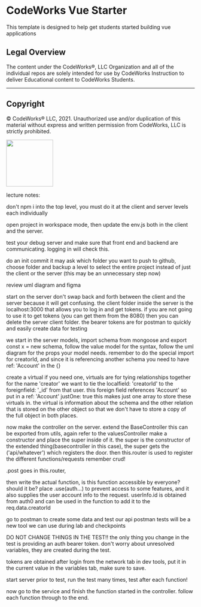 CodeWorks Vue Starter
=====================
This template is designed to help get students started building vue applications

## Legal Overview

The content under the CodeWorks®, LLC Organization and all of the individual repos are solely intended for use by CodeWorks Instruction to deliver Educational content to CodeWorks Students.

---

## Copyright

© CodeWorks® LLC, 2021. Unauthorized use and/or duplication of this material without express and written permission from CodeWorks, LLC is strictly prohibited.


<img src="https://bcw.blob.core.windows.net/public/img/7815839041305055" width="125">

lecture notes:

don't npm i into the top level, you must do it at the client and server levels each individually

open project in workspace mode, then update the env.js both in the client and the server.

test your debug server and make sure that front end and backend are communicating. logging in will check this.

do an init commit it may ask which folder you want to push to github, choose folder and backup a level to select the entire project instead of just the client or the server (this may be an unnecessary step now)

review uml diagram and figma

start on the server don't swap back and forth between the client and the server because it will get confusing. the client folder inside the server is the localhost:3000 that allows you to log in and get tokens. if you are not going to use it to get tokens (you can get them from the 8080) then you can delete the server client folder. the bearer tokens are for postman to quickly and easily create data for testing

we start in the server models, import schema from mongoose and export const x = new schema, follow the value model for the syntax, follow the uml diagram for the props your model needs. remember to do the special import for creatorId, and since it is referencing another schema you need to have ref: 'Account' in the {}

create a virtual if you need one, virtuals are for tying relationships together for the name 'creator' we want to tie the localfield: 'creatorId' to the foreignfield: '_id' from that user. this foreign field references 'Account' so put in a ref: 'Account' justOne: true this makes just one array to store these virtuals in. the virtual is information about the schema and the other relation that is stored on the other object so that we don't have to store a copy of the full object in both places. 

now make the controller on the server. extend the BaseController this can be exported from utils, again refer to the valuesController make a constructor and place the super inside of it. the super is the constructor of the extended thing(basecontroller in this case), the super gets the ('api/whatever') which registers the door. then this.router is used to register the different functions/requests remember crud! 

.post goes in this.router,

then write the actual function, is this function accessible by everyone? should it be? place .use(auth...) to prevent access to some features, and it also supplies the user account info to the request. userInfo.id is obtained from auth0 and can be used in the function to add it to the req.data.creatorId

 go to postman to create some data and test our api postman tests will be a new tool we can use during lab and checkpoints

DO NOT CHANGE THINGS IN THE TEST!! the only thing you change in the test is providing an auth bearer token. don't worry about unresolved variables, they are created during the test.

tokens are obtained after login from the network tab in dev tools, put it in the current value in the variables tab, make sure to save.

start server prior to test, run the test many times, test after each function! 

now go to the service and finish the function started in the controller. follow each function through to the end.